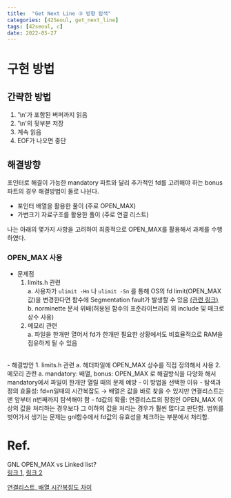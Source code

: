 ```yaml
---
title:  "Get Next Line ③ 방향 탐색"
categories: [42Seoul, get_next_line]
tags: [42seoul, c]
date: 2022-05-27
---
```


# 구현 방법
## 간략한 방법

1. '\n'가 포함된 버퍼까지 읽음
2. '\n'의 뒷부분 저장
3. 계속 읽음
4. EOF가 나오면 중단

## 해결방향

포인터로 해결이 가능한 mandatory 파트와 달리 추가적인 fd를 고려해야 하는 bonus 파트의 경우 해결방법이 둘로 나뉜다.

- 포인터 배열을 활용한 풀이 (주로 OPEN_MAX)
- 가변크기 자료구조를 활용한 풀이 (주로 연결 리스트)

나는 아래의 몇가지 사항을 고려하여 최종적으로 OPEN_MAX를 활용해서 과제를 수행하였다.

### OPEN_MAX 사용

- 문제점
	1. limits.h 관련  
		a. 사용자가 `ulimit -Hn` 나 `ulimit -Sn` 를 통해 OS의 fd limit(OPEN_MAX값)을 변경한다면 함수에 Segmentation fault가 발생할 수 있음 [(관련 링크)](https://www.cyberciti.biz/faq/linux-increase-the-maximum-number-of-open-files/)  
		b. norminette 문서 위배(허용된 함수의 표준라이브러리 외 include 및 매크로 상수 사용)
	2. 메모리 관련  
		a. 파일을 한개만 열어서 fd가 한개만 필요한 상황에서도 비효율적으로 RAM을 점유하게 될 수 있음
</br>
- 해결방안
	1. limits.h 관련  
		a. 헤더파일에 OPEN_MAX 상수를 직접 정의해서 사용
	2. 메모리 관련  
		a. mandatory: 배열, bonus: OPEN_MAX 로 해결방식을 다양화 해서 mandatory에서 파일이 한개만 열릴 때의 문제 예방
- 이 방법을 선택한 이유
	- 탐색과정의 효율성: fd=n일때의 시간복잡도 → 배열은 값을 바로 찾을 수 있지만 연결리스트는 맨 앞부터 n번째까지 탐색해야 함
	- fd값의 확률: 연결리스트의 장점인 OPEN_MAX 이상의 값을 처리하는 경우보다 그 이하의 값을 처리는 경우가 훨씬 많다고 판단함. 범위를 벗어가서 생기는 문제는 gnl함수에서 fd값의 유효성을 체크하는 부분에서 처리함.
    
# Ref.
GNL OPEN_MAX vs Linked list?  
[링크 1](https://80000coding.oopy.io/b40a72e7-c131-4d2f-a401-f924b7048c48), [링크 2](https://velog.io/@meong9090/getnextline-getnextline-어떤-식으로-구현해야할까)

[연결리스트, 배열 시간복잡도 차이](https://m.blog.naver.com/raylee00/221944085465)